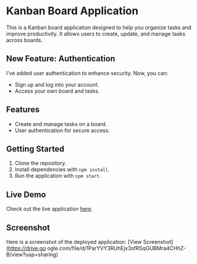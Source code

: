 # Kanban Board Application

This is a Kanban board application designed to help you organize tasks and improve productivity. It allows users to create, update, and manage tasks across boards.

## New Feature: Authentication

I've added user authentication to enhance security. Now, you can:

- Sign up and log into your account.
- Access your own board and tasks.

## Features

- Create and manage tasks on a board.
- User authentication for secure access.

## Getting Started

1. Clone the repository.
2. Install dependencies with `npm install`.
3. Run the application with `npm start`.

## Live Demo

Check out the live application [here](https://kanban-board-auth-14.onrender.com/).

## Screenshot

Here is a screenshot of the deployed application: [View Screenshot](https://drive.go    ogle.com/file/d/1ParYVY3RUhEjx3sfRSqGUBMra4CHhZ-B/view?usp=sharing)

